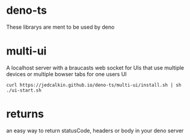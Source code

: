# deno-ts
These librarys are ment to be used by deno

# multi-ui
A localhost server with a braucasts web socket
for UIs that use multiple devices or multiple bowser tabs for one users UI
```
curl https://jedcalkin.github.io/deno-ts/multi-ui/install.sh | sh
./ui-start.sh
```

# returns
an easy way to return statusCode, headers or body
in your deno server
